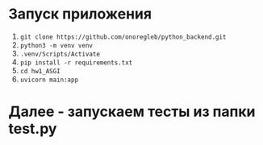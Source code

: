 # Запуск приложения

1. `git clone https://github.com/onoregleb/python_backend.git`
2. `python3 -m venv venv`
3. `.venv/Scripts/Activate`
4. `pip install -r requirements.txt`
5. `cd hw1_ASGI`
6. `uvicorn main:app`

# Далее - запускаем тесты из папки test.py
